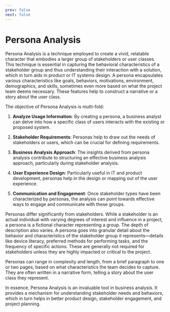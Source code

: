 ```yaml
---
prev: false
next: false
---
```


# Persona Analysis

Persona Analysis is a technique employed to create a vivid, relatable character that embodies a larger group of stakeholders or user classes. This technique is essential in capturing the behavioral characteristics of a stakeholder group and thus understanding their interaction with a solution, which in turn aids in product or IT systems design. A persona encapsulates various characteristics like goals, behaviors, motivations, environment, demographics, and skills, sometimes even more based on what the project team deems necessary. These features help to construct a narrative or a story about the user class.

The objective of Persona Analysis is multi-fold:

1. **Analyze Usage Information**: By creating a persona, a business analyst can delve into how a specific class of users interacts with the existing or proposed system.

2. **Stakeholder Requirements**: Personas help to draw out the needs of stakeholders or users, which can be crucial for defining requirements.

3. **Business Analysis Approach**: The insights derived from persona analysis contribute to structuring an effective business analysis approach, particularly during stakeholder analysis.

4. **User Experience Design**: Particularly useful in IT and product development, personas help in the design or mapping out of the user experience.

5. **Communication and Engagement**: Once stakeholder types have been characterized by personas, the analysis can point towards effective ways to engage and communicate with these groups.

Personas differ significantly from stakeholders. While a stakeholder is an actual individual with varying degrees of interest and influence in a project, a persona is a fictional character representing a group. The depth of description also varies. A persona goes into granular detail about the behavior and characteristics of the stakeholder group it represents—details like device literacy, preferred methods for performing tasks, and the frequency of specific actions. These are generally not required for stakeholders unless they are highly impacted or critical to the project.

Personas can range in complexity and length, from a brief paragraph to one or two pages, based on what characteristics the team decides to capture. They are often written in a narrative form, telling a story about the user class they represent.

In essence, Persona Analysis is an invaluable tool in business analysis. It provides a mechanism for understanding stakeholder needs and behaviors, which in turn helps in better product design, stakeholder engagement, and project planning.

